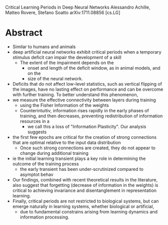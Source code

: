 Critical Learning Periods in Deep Neural Networks
Alessandro Achille, Matteo Rovere, Stefano Soatto
arXiv:1711.08856 [cs.LG]

# Abstract

* Similar to humans and animals
* deep artificial neural networks exhibit critical periods
  when a temporary stimulus deficit can impair the development of a skill
  * The extent of the impairment depends on the
    * onset and length of the deficit window, as in animal models, and on the
    * size of the neural network.
* Deficits that do not affect low-level statistics, such as vertical flipping
  of the images, have no lasting effect on performance and can be overcome with
  further training. To better understand this phenomenon,
* we measure the effective connectivity between layers during training
  * using the Fisher Information of the weights
  * Counterintuitiv, information rises rapidly in the early phases of training,
    and then decreases, preventing redistribution of information resources in a
    * we call this a loss of "Information Plasticity".  Our analysis suggests
* the first few epochs are critical for the creation of strong connections that
  are optimal relative to the input data distribution
  * Once such strong connections are created, they do not appear to change
    during additional training
* ie the initial learning transient plays a key role in determining the outcome
  of the training process
  * the early transient has been under-scrutinized compared to asymptot behav
* Our findings, combined with recent theoretical results in the literature,
  also suggest that
  forgetting (decrease of information in the weights) is critical
  to achieving invariance and disentanglement in representation learning.
* Finally, critical periods are not restricted to biological systems, but can
  emerge naturally in learning systems, whether biological or artificial,
  * due to fundamental constrains arising from learning dynamics and
    information processing.
